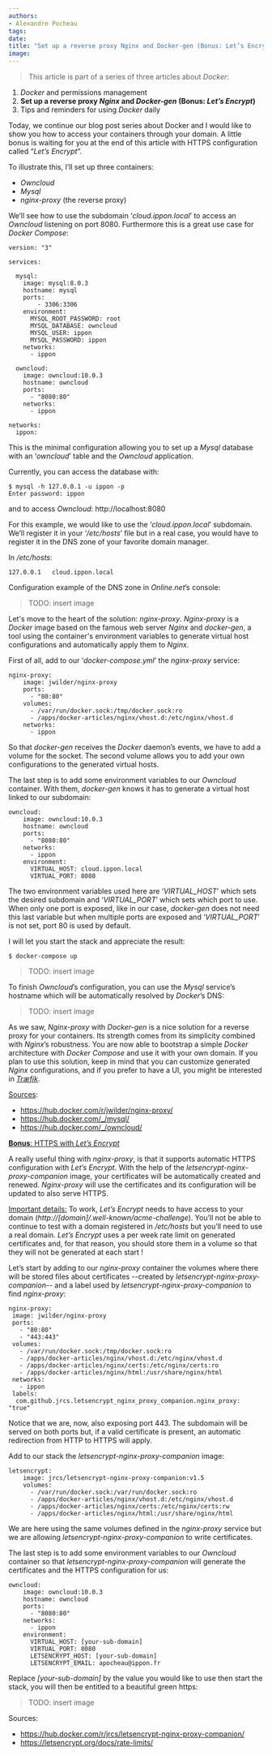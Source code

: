```yaml
---
authors:
- Alexandre Pocheau
tags:
date: 
title: "Set up a reverse proxy Nginx and Docker-gen (Bonus: Let’s Encrypt)"
image: 
---
```


> This article is part of a series of three articles about *Docker*:

1. *Docker* and permissions management
1. **Set up a reverse proxy *Nginx* and *Docker-gen* (Bonus: *Let’s Encrypt*)**
1. Tips and reminders for using *Docker* daily

Today, we continue our blog post series about Docker and I would like to show you how to access your containers through your domain.
A little bonus is waiting for you at the end of this article with HTTPS configuration called “*Let’s Encrypt*”.

To illustrate this, I’ll set up three containers:

* *Owncloud*
* *Mysql*
* *nginx-proxy* (the reverse proxy)

We’ll see how to use the subdomain ‘*cloud.ippon.local*’ to access an *Owncloud* listening on port 8080. Furthermore this is a great use case for *Docker Compose*:
```
version: "3"

services:

  mysql:
    image: mysql:8.0.3
    hostname: mysql
    ports:
        - 3306:3306
    environment:
      MYSQL_ROOT_PASSWORD: root
      MYSQL_DATABASE: owncloud
      MYSQL_USER: ippon
      MYSQL_PASSWORD: ippon
    networks:
      - ippon

  owncloud:
    image: owncloud:10.0.3
    hostname: owncloud
    ports:
      - "8080:80"
    networks:
      - ippon

networks:
  ippon:
```

This is the minimal configuration allowing you to set up a *Mysql* database with an ‘*owncloud*’ table and the *Owncloud* application.

Currently, you can access the database with:
```
$ mysql -h 127.0.0.1 -u ippon -p
Enter password: ippon
```
and to access *Owncloud*: http://localhost:8080

For this example, we would like to use the ‘*cloud.ippon.local*’ subdomain.
We’ll register it in your ‘*/etc/hosts*’ file but in a real case, you would have to register it in the DNS zone of your favorite domain manager.

In */etc/hosts*:
```
127.0.0.1	cloud.ippon.local
```

Configuration example of the DNS zone in *Online.net*’s console:

>TODO: insert image

Let's move to the heart of the solution: *nginx-proxy*.
*Nginx-proxy* is a *Docker* image based on the famous web server *Nginx* and *docker-gen*, a tool using the container's environment variables to generate virtual host configurations and automatically apply them to *Nginx*.

First of all, add to our ‘*docker-compose.yml*’ the *nginx-proxy* service:
```
nginx-proxy:
    image: jwilder/nginx-proxy
    ports:
      - "80:80"
    volumes:
      - /var/run/docker.sock:/tmp/docker.sock:ro
      - /apps/docker-articles/nginx/vhost.d:/etc/nginx/vhost.d
    networks:
      - ippon
```

So that *docker-gen* receives the *Docker* daemon’s events, we have to add a volume for the socket. The second volume allows you to add your own configurations to the generated virtual hosts.

The last step is to add some environment variables to our *Owncloud* container.
With them, *docker-gen* knows it has to generate a virtual host linked to our subdomain:
```
owncloud:
    image: owncloud:10.0.3
    hostname: owncloud
    ports:
      - "8080:80"
    networks:
      - ippon
    environment:
      VIRTUAL_HOST: cloud.ippon.local
      VIRTUAL_PORT: 8080
```
The two environment variables used here are ‘*VIRTUAL_HOST*’ which sets the desired subdomain and ‘*VIRTUAL_PORT*’ which sets which port to use.
When only one port is exposed, like in our case, *docker-gen* does not need this last variable but when multiple ports are exposed and ‘*VIRTUAL_PORT*’ is not set, port 80 is used by default.

I will let you start the stack and appreciate the result:
```
$ docker-compose up
```
>TODO: insert image

To finish *Owncloud*’s configuration, you can use the *Mysql* service’s hostname which will be automatically resolved by *Docker*’s DNS:
>TODO: insert image

As we saw, *Nginx-proxy* with *Docker-gen* is a nice solution for a reverse proxy for your containers. Its strength comes from its simplicity combined with *Nginx*’s robustness.
You are now able to bootstrap a simple *Docker* architecture with *Docker Compose* and use it with your own domain. If you plan to use this solution, keep in mind that you can customize generated *Nginx* configurations, and if you prefer to have a UI, you might be interested in [*Træfik*](https://traefik.io/).

<u>Sources</u>:

* https://hub.docker.com/r/jwilder/nginx-proxy/
* https://hub.docker.com/_/mysql/
* https://hub.docker.com/_/owncloud/

<u>**Bonus**: HTTPS with *Let’s Encrypt*</u>

A really useful thing with *nginx-proxy*, is that it supports automatic HTTPS configuration with *Let’s Encrypt*. With the help of the *letsencrypt-nginx-proxy-companion* image, your certificates will be automatically created and renewed. *Nginx-proxy* will use the certificates and its configuration will be updated to also serve HTTPS.

<u>Important details:</u>
To work, *Let’s Encrypt* needs to have access to your domain (*http://[domain]/.well-known/acme-challenge*). You’ll not be able to continue to test with a domain registered in */etc/hosts* but you’ll need to use a real domain.
*Let’s Encrypt* uses a per week rate limit on generated certificates and, for that reason, you should store them in a volume so that they will not be generated at each start !

Let’s start by adding to our *nginx-proxy* container the volumes where there will be stored files about certificates --created by *letsencrypt-nginx-proxy-companion*-- and a label used by *letsencrypt-nginx-proxy-companion* to find *nginx-proxy*:
```
nginx-proxy:
 image: jwilder/nginx-proxy
 ports:
   - "80:80"
   - "443:443"
 volumes:
   - /var/run/docker.sock:/tmp/docker.sock:ro
   - /apps/docker-articles/nginx/vhost.d:/etc/nginx/vhost.d
   - /apps/docker-articles/nginx/certs:/etc/nginx/certs:ro
   - /apps/docker-articles/nginx/html:/usr/share/nginx/html
 networks:
   - ippon
 labels:
  com.github.jrcs.letsencrypt_nginx_proxy_companion.nginx_proxy: "true"
```
Notice that we are, now, also exposing port 443. The subdomain will be served on both ports but, if a valid certificate is present, an automatic redirection from HTTP to HTTPS will apply.

Add to our stack the *letsencrypt-nginx-proxy-companion* image:
```
letsencrypt:
    image: jrcs/letsencrypt-nginx-proxy-companion:v1.5
    volumes:
      - /var/run/docker.sock:/var/run/docker.sock:ro
      - /apps/docker-articles/nginx/vhost.d:/etc/nginx/vhost.d
      - /apps/docker-articles/nginx/certs:/etc/nginx/certs:rw
      - /apps/docker-articles/nginx/html:/usr/share/nginx/html
```
We are here using the same volumes defined in the *nginx-proxy* service but we are allowing *letsencrypt-nginx-proxy-companion* to write certificates.

The last step is to add some environment variables to our *Owncloud* container so that *letsencrypt-nginx-proxy-companion* will generate the certificates and the HTTPS configuration for us:
```
owncloud:
    image: owncloud:10.0.3
    hostname: owncloud
    ports:
      - "8080:80"
    networks:
      - ippon
    environment:
      VIRTUAL_HOST: [your-sub-domain]
      VIRTUAL_PORT: 8080
      LETSENCRYPT_HOST: [your-sub-domain]
      LETSENCRYPT_EMAIL: apocheau@ippon.fr
```
Replace *[your-sub-domain]* by the value you would like to use then start the stack, you will then be entitled to a beautiful green https:
>TODO: insert image

Sources:

* https://hub.docker.com/r/jrcs/letsencrypt-nginx-proxy-companion/
* https://letsencrypt.org/docs/rate-limits/
